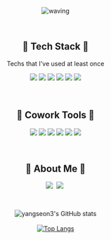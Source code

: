 <div align="center">
 
  <!-- Header -->
![waving](https://capsule-render.vercel.app/api?type=waving&height=200&fontSize=40&text=DongSeon_Yang&fontAlign=78&fontAlignY=40&color=gradient)

  <br/>
  
  <!-- Badge -->
  ## 🦋 Tech Stack 🦋
  Techs that I've used at least once
  
  <!-- Language -->
  <img src="https://img.shields.io/badge/react-%2320232a.svg?style=flat-square&logo=react&logoColor=%2361DAFB"/>
  <img src="https://img.shields.io/badge/Javascript-F7DF1E?style=flat-square&logo=JavaScript&logoColor=black"/>
  <img src="https://img.shields.io/badge/HTML-E34F26?style=flat-square&logo=HTML5&logoColor=white"/>
  <img src="https://img.shields.io/badge/CSS-1572B6?style=flat-square&logo=CSS3&logoColor=white"/>
  <img src="https://img.shields.io/badge/SASS-hotpink.svg?style=flat-square&logo=SASS&logoColor=white"/>
  <img src="https://img.shields.io/badge/styled--components-DB7093?style=flat-square&logo=styled-components&logoColor=white"/>
    
  <br/>
  <br/>
  <br/>
  
  ## 🐬 Cowork Tools 🐬
  <p>
    <img src="https://img.shields.io/badge/git-%23F05033.svg?style=flat-square&logo=git&logoColor=white"/>
    <img src="https://img.shields.io/badge/GitHub-181717?style=flat-square&logo=GitHub&logoColor=white"/>
    <img src="https://img.shields.io/badge/Notion-181717?style=flat-square&logo=Notion&logoColor=white"/>
<!--     <img src="https://img.shields.io/badge/Figma-F24E1E?style=flat-square&logo=Figma&logoColor=white"/> -->
    <img src="https://img.shields.io/badge/Slack-4A154B?style=flat-square&logo=Slack&logoColor=white"/>
    <img src="https://img.shields.io/badge/Trello-%23026AA7.svg?style=flat-square&logo=Slack&logoColor=white"/>
    <img src="https://img.shields.io/badge/Visual%20Studio%20Code-007ACC?style=flat-square&logo=Visual%20Studio%20Code&logoColor=white"/>
  </p>
  
  <br/>
   
  <!-- My Apps -->
  ## 💙 About Me 💙
<p align="center">
  <a href="https://yangseon.tistory.com/"><img src="https://img.shields.io/badge/Tistory-11B48A?style=flat&logo=Tistory&logoColor=white&link=https://yangseon.tistory.com/"/></a>&nbsp
  <a href="https://www.instagram.com/yangseon3/"><img src="https://img.shields.io/badge/Instagram-E4405F?style=flat&logo=Instagram&logoColor=white&link=https://www.instagram.com/yangseon3/"/></a>&nbsp
</p> 
 
 </br>
  
  ![yangseon3's GitHub stats](https://github-readme-stats.vercel.app/api?username=yangseon3&show_icons=true&theme=gruvbox)
  </br>
  </br>
  [![Top Langs](https://github-readme-stats.vercel.app/api/top-langs/?username=yangseon3)](https://github.com/yangseon3/github-readme-stats)
  
</div>
